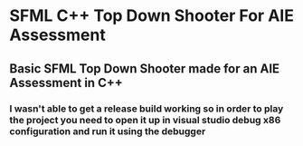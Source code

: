 # SFML C++ Top Down Shooter For AIE Assessment

## Basic SFML Top Down Shooter made for an AIE Assessment in C++

### I wasn't able to get a release build working so in order to play the project you need to open it up in visual studio debug x86 configuration and run it using the debugger


